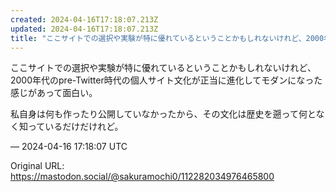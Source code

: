 ```yaml
---
created: 2024-04-16T17:18:07.213Z
updated: 2024-04-16T17:18:07.213Z
title: "ここサイトでの選択や実験が特に優れているということかもしれないけれど、2000年[...]"
---
```


<p>ここサイトでの選択や実験が特に優れているということかもしれないけれど、2000年代のpre-Twitter時代の個人サイト文化が正当に進化してモダンになった感じがあって面白い。</p><p>私自身は何も作ったり公開していなかったから、その文化は歴史を遡って何となく知っているだけだけれど。</p>

&mdash; 2024-04-16 17:18:07 UTC

Original URL: https://mastodon.social/@sakuramochi0/112282034976465800
